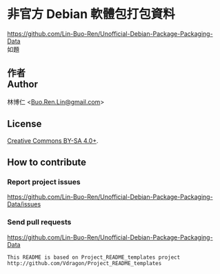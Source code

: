 # 非官方 Debian 軟體包打包資料
<https://github.com/Lin-Buo-Ren/Unofficial-Debian-Package-Packaging-Data>  
如題

## 作者<br>Author
林博仁 &lt;<Buo.Ren.Lin@gmail.com>&gt;

## License
[Creative Commons BY-SA 4.0+](http://creativecommons.org/licenses/by-sa/4.0/).

## How to contribute
### Report project issues
<https://github.com/Lin-Buo-Ren/Unofficial-Debian-Package-Packaging-Data/issues>

### Send pull requests
<https://github.com/Lin-Buo-Ren/Unofficial-Debian-Package-Packaging-Data>

```
This README is based on Project_README_templates project
http://github.com/Vdragon/Project_README_templates
```
